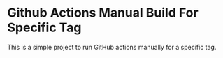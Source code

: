 # Github Actions Manual Build For Specific Tag

This is a simple project to run GitHub actions manually for a specific tag.
